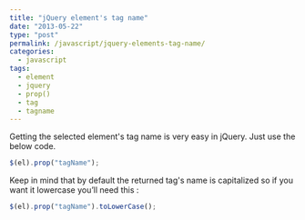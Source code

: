 ```yaml
---
title: "jQuery element's tag name"
date: "2013-05-22"
type: "post"
permalink: /javascript/jquery-elements-tag-name/
categories:
  - javascript
tags:
  - element
  - jquery
  - prop()
  - tag
  - tagname
---
```


Getting the selected element's tag name is very easy in jQuery. Just use the below code.

```js
$(el).prop("tagName");
```

Keep in mind that by default the returned tag's name is capitalized so if you want it lowercase you&#8217;ll need this :

```js
$(el).prop("tagName").toLowerCase();
```
